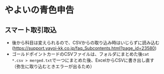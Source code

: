 # やよいの青色申告
## スマート取引取込
- 後から科目は変えられるので、CSVからの取り込み時はいじらずに読み込む(https://support.yayoi-kk.co.jp/faq_Subcontents.html?page_id=23580)
- ゴールドポイントカードのCSVファイルは、フォルダにまとめた後```cat *.csv > merged.txt```で一つにまとめた後、ExcelからCSVに書き出し直す（弥生に取り込むときエラーが出るため）
